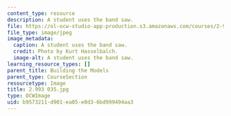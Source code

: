 ```yaml
---
content_type: resource
description: A student uses the band saw.
file: https://ol-ocw-studio-app-production.s3.amazonaws.com/courses/2-993-special-topics-in-mechanical-engineering-the-art-and-science-of-boat-design-january-iap-2007/b9573211d901ea05e0d36bd999494aa3_2993035.jpg
file_type: image/jpeg
image_metadata:
  caption: A student uses the band saw.
  credit: Photo by Kurt Hasselbalch.
  image-alt: A student uses the band saw.
learning_resource_types: []
parent_title: Building the Models
parent_type: CourseSection
resourcetype: Image
title: 2.993 035.jpg
type: OCWImage
uid: b9573211-d901-ea05-e0d3-6bd999494aa3
---
```

